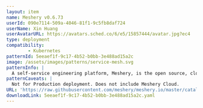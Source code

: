 ```yaml
---
layout: item
name: Meshery v0.6.73
userId: 090e7114-509a-4046-81f1-9c5fb8daf724
userName: Xin Huang
userAvatarURL: https://avatars.sched.co/6/e5/15857444/avatar.jpg?ec4
type: deployment
compatibility: 
        - Kubernetes
patternId: 5eeaef1f-9c17-4b52-b0bb-3e488ad15a2c
image: /assets/images/patterns/service-mesh.svg
patternInfo: |
  A self-service engineering platform, Meshery, is the open source, cloud native manager that enables the design and management of all Kubernetes-based infrastructure and applications. Among other features, As an extensible platform, Meshery offers visual and collaborative GitOps, freeing you from the chains of YAML while managing Kubernetes multi-cluster deployments.
patternCaveats: |
  Not for Production deployment. Does not include Meshery Cloud.
URL: 'https://raw.githubusercontent.com/meshery/meshery.io/master/catalog/5eeaef1f-9c17-4b52-b0bb-3e488ad15a2c.yaml'
downloadLink: 5eeaef1f-9c17-4b52-b0bb-3e488ad15a2c.yaml
---
```

